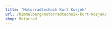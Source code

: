 ```yaml
---
title: "Motorradtechnik Kurt Kosjek"
url: /himmelberg/motorradtechnik-kurt-kosjek/
shop: Motorrad
---
```

